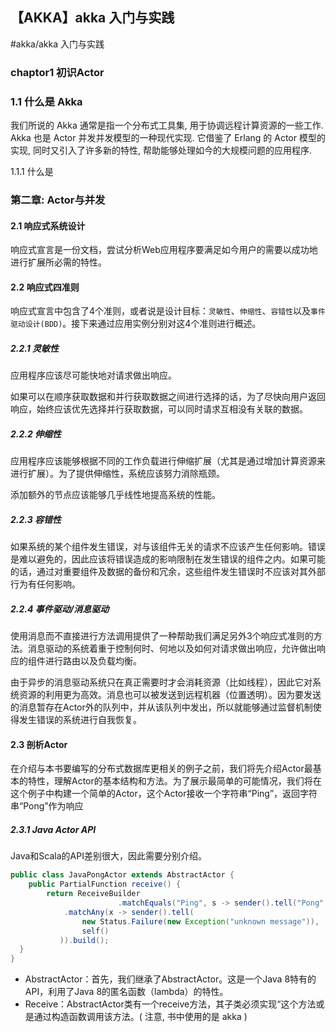 ## 【AKKA】akka 入门与实践

#akka/akka 入门与实践

### chaptor1 初识Actor

### 1.1 什么是 Akka

我们所说的 Akka 通常是指一个分布式工具集, 用于协调远程计算资源的一些工作. Akka 也是 Actor 并发并发模型的一种现代实现. 它借鉴了 Erlang 的 Actor 模型的实现, 同时又引入了许多新的特性, 帮助能够处理如今的大规模问题的应用程序.



1.1.1 什么是

### 第二章: Actor与并发



#### 2.1 响应式系统设计

响应式宣言是一份文档，尝试分析Web应用程序要满足如今用户的需要以成功地进行扩展所必需的特性。

#### 2.2 响应式四准则

响应式宣言中包含了4个准则，或者说是设计目标：`灵敏性`、`伸缩性`、`容错性`以及`事件驱动设计(BDD)`。接下来通过应用实例分别对这4个准则进行概述。

##### 2.2.1 灵敏性

应用程序应该尽可能快地对请求做出响应。

如果可以在顺序获取数据和并行获取数据之间进行选择的话，为了尽快向用户返回响应，始终应该优先选择并行获取数据，可以同时请求互相没有关联的数据。

##### 2.2.2 伸缩性

应用程序应该能够根据不同的工作负载进行伸缩扩展（尤其是通过增加计算资源来进行扩展）。为了提供伸缩性，系统应该努力消除瓶颈。

添加额外的节点应该能够几乎线性地提高系统的性能。

##### 2.2.3 容错性

如果系统的某个组件发生错误，对与该组件无关的请求不应该产生任何影响。错误是难以避免的，因此应该将错误造成的影响限制在发生错误的组件之内。如果可能的话，通过对重要组件及数据的备份和冗余，这些组件发生错误时不应该对其外部行为有任何影响。

##### 2.2.4 事件驱动/消息驱动

使用消息而不直接进行方法调用提供了一种帮助我们满足另外3个响应式准则的方法。消息驱动的系统着重于控制何时、何地以及如何对请求做出响应，允许做出响应的组件进行路由以及负载均衡。

由于异步的消息驱动系统只在真正需要时才会消耗资源（比如线程），因此它对系统资源的利用更为高效。消息也可以被发送到远程机器（位置透明）。因为要发送的消息暂存在Actor外的队列中，并从该队列中发出，所以就能够通过监督机制使得发生错误的系统进行自我恢复。

#### 2.3 剖析Actor

在介绍与本书要编写的分布式数据库更相关的例子之前，我们将先介绍Actor最基本的特性，理解Actor的基本结构和方法。为了展示最简单的可能情况，我们将在这个例子中构建一个简单的Actor，这个Actor接收一个字符串“Ping”，返回字符串“Pong”作为响应

##### 2.3.1 Java Actor API

Java和Scala的API差别很大，因此需要分别介绍。

```JAVA
public class JavaPongActor extends AbstractActor {
	public PartialFunction receive() {
		return ReceiveBuilder
						.matchEquals("Ping", s -> sender().tell("Pong", ActorRef.noSender()))
            .matchAny(x -> sender().tell( 
            	new Status.Failure(new Exception("unknown message")), 
            	self()
           )).build();
  }
}
```

- AbstractActor：首先，我们继承了AbstractActor。这是一个Java 8特有的API，利用了Java 8的匿名函数（lambda）的特性。
- Receive：AbstractActor类有一个receive方法，其子类必须实现“这个方法或是通过构造函数调用该方法。( 注意, 书中使用的是 akka )